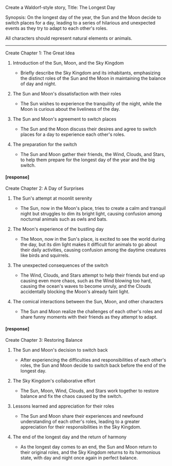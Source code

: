 Create a Waldorf-style story, Title: The Longest Day

Synopsis: On the longest day of the year, the Sun and the Moon decide to switch places for a day, leading to a series of hilarious and unexpected events as they try to adapt to each other's roles.

All characters should represent natural elements or animals.

----

Create Chapter 1: The Great Idea

1. Introduction of the Sun, Moon, and the Sky Kingdom
    - Briefly describe the Sky Kingdom and its inhabitants, emphasizing the distinct roles of the Sun and the Moon in maintaining the balance of day and night.

2. The Sun and Moon's dissatisfaction with their roles
    - The Sun wishes to experience the tranquility of the night, while the Moon is curious about the liveliness of the day.

3. The Sun and Moon's agreement to switch places
    - The Sun and the Moon discuss their desires and agree to switch places for a day to experience each other's roles.

4. The preparation for the switch
    - The Sun and Moon gather their friends, the Wind, Clouds, and Stars, to help them prepare for the longest day of the year and the big switch.

#### [response] ####

Create Chapter 2: A Day of Surprises

1. The Sun's attempt at moonlit serenity
    - The Sun, now in the Moon's place, tries to create a calm and tranquil night but struggles to dim its bright light, causing confusion among nocturnal animals such as owls and bats.

2. The Moon's experience of the bustling day
    - The Moon, now in the Sun's place, is excited to see the world during the day, but its dim light makes it difficult for animals to go about their daily activities, causing confusion among the daytime creatures like birds and squirrels.

3. The unexpected consequences of the switch
    - The Wind, Clouds, and Stars attempt to help their friends but end up causing even more chaos, such as the Wind blowing too hard, causing the ocean's waves to become unruly, and the Clouds accidentally blocking the Moon's already faint light.

4. The comical interactions between the Sun, Moon, and other characters
    - The Sun and Moon realize the challenges of each other's roles and share funny moments with their friends as they attempt to adapt.

#### [response] ####

Create Chapter 3: Restoring Balance

1. The Sun and Moon's decision to switch back
    - After experiencing the difficulties and responsibilities of each other's roles, the Sun and Moon decide to switch back before the end of the longest day.

2. The Sky Kingdom's collaborative effort
    - The Sun, Moon, Wind, Clouds, and Stars work together to restore balance and fix the chaos caused by the switch.

3. Lessons learned and appreciation for their roles
    - The Sun and Moon share their experiences and newfound understanding of each other's roles, leading to a greater appreciation for their responsibilities in the Sky Kingdom.

4. The end of the longest day and the return of harmony
    - As the longest day comes to an end, the Sun and Moon return to their original roles, and the Sky Kingdom returns to its harmonious state, with day and night once again in perfect balance.
